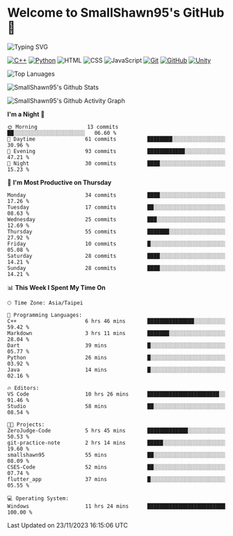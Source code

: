 # Welcome to SmallShawn95's GitHub 👋

![Typing SVG](https://readme-typing-svg.demolab.com/?lines=print("Hello,+world");cout+>>+"Hello,+world!"&center=true&size=22)

<!--
![GitHub User's Stars](https://img.shields.io/github/stars/smallshawn95?color=orange&label=Stars&labelColor=yellow)
![GitHub Followers](https://img.shields.io/github/followers/smallshawn95?color=orange&label=Followers&labelColor=FFDBAC)
-->

<!-- https://shields.io/, https://simpleicons.org/ -->
[![C++](https://img.shields.io/badge/-C++-00599C?style=flat-square&logo=cplusplus)](https://cplusplus.com/)
[![Python](https://img.shields.io/badge/-Python-3776AB?style=flat-square&logo=python&logoColor=ffffff)](https://www.python.org/)
![HTML](https://img.shields.io/badge/-HTML-E34F26?style=flat-square&logo=html5&logoColor=ffffff)
![CSS](https://img.shields.io/badge/-CSS-1572B6?style=flat-square&logo=css3)
![JavaScript](https://img.shields.io/badge/-JavaScript-F7DF1E?style=flat-square&logo=javascript&logoColor=ffffff)
[![Git](https://img.shields.io/badge/-Git-f05032?style=flat-square&logo=git&logoColor=ffffff)](https://git-scm.com/)
[![GitHub](https://img.shields.io/badge/-GitHub-181717?style=flat-square&logo=github)](https://github.com/)
[![Unity](https://img.shields.io/badge/-Unity-000000?style=flat-square&logo=unity)](https://unity.com/)

![Top Lanuages](https://github-readme-stats.vercel.app/api/top-langs/?username=smallshawn95&theme=holi&layout=donut)

![SmallShawn95's Github Stats](https://github-readme-stats.vercel.app/api?username=smallshawn95&theme=holi&show_icons=true)

![SmallShawn95's Github Activity Graph](https://github-readme-activity-graph.vercel.app/graph?username=smallshawn95&theme=tokyo-night)

<!-- ![SmallShawn95's WakaTime Stats](https://github-readme-stats.vercel.app/api/wakatime?username=smallshawn95) -->
<!-- ![Repositorie Card](https://github-readme-stats.vercel.app/api/pin/?username=smallshawn95&repo=Python-Discord-Bot-Course&theme=holi) -->
<!-- ![Repositorie Card](https://github-readme-stats.vercel.app/api/pin/?username=smallshawn95&repo=ZeroJudge-Code&theme=holi) -->

<!--START_SECTION:waka-->
**I'm a Night 🦉** 

```text
🌞 Morning                13 commits          ██░░░░░░░░░░░░░░░░░░░░░░░   06.60 % 
🌆 Daytime                61 commits          ████████░░░░░░░░░░░░░░░░░   30.96 % 
🌃 Evening                93 commits          ████████████░░░░░░░░░░░░░   47.21 % 
🌙 Night                  30 commits          ████░░░░░░░░░░░░░░░░░░░░░   15.23 % 
```
📅 **I'm Most Productive on Thursday** 

```text
Monday                   34 commits          ████░░░░░░░░░░░░░░░░░░░░░   17.26 % 
Tuesday                  17 commits          ██░░░░░░░░░░░░░░░░░░░░░░░   08.63 % 
Wednesday                25 commits          ███░░░░░░░░░░░░░░░░░░░░░░   12.69 % 
Thursday                 55 commits          ███████░░░░░░░░░░░░░░░░░░   27.92 % 
Friday                   10 commits          █░░░░░░░░░░░░░░░░░░░░░░░░   05.08 % 
Saturday                 28 commits          ████░░░░░░░░░░░░░░░░░░░░░   14.21 % 
Sunday                   28 commits          ████░░░░░░░░░░░░░░░░░░░░░   14.21 % 
```


📊 **This Week I Spent My Time On** 

```text
🕑︎ Time Zone: Asia/Taipei

💬 Programming Languages: 
C++                      6 hrs 46 mins       ███████████████░░░░░░░░░░   59.42 % 
Markdown                 3 hrs 11 mins       ███████░░░░░░░░░░░░░░░░░░   28.04 % 
Dart                     39 mins             █░░░░░░░░░░░░░░░░░░░░░░░░   05.77 % 
Python                   26 mins             █░░░░░░░░░░░░░░░░░░░░░░░░   03.92 % 
Java                     14 mins             █░░░░░░░░░░░░░░░░░░░░░░░░   02.16 % 

🔥 Editors: 
VS Code                  10 hrs 26 mins      ███████████████████████░░   91.46 % 
Studio                   58 mins             ██░░░░░░░░░░░░░░░░░░░░░░░   08.54 % 

🐱‍💻 Projects: 
ZeroJudge-Code           5 hrs 45 mins       █████████████░░░░░░░░░░░░   50.53 % 
git-practice-note        2 hrs 14 mins       █████░░░░░░░░░░░░░░░░░░░░   19.60 % 
smallshawn95             55 mins             ██░░░░░░░░░░░░░░░░░░░░░░░   08.09 % 
CSES-Code                52 mins             ██░░░░░░░░░░░░░░░░░░░░░░░   07.74 % 
flutter_app              37 mins             █░░░░░░░░░░░░░░░░░░░░░░░░   05.55 % 

💻 Operating System: 
Windows                  11 hrs 24 mins      █████████████████████████   100.00 % 
```


 Last Updated on 23/11/2023 16:15:06 UTC
<!--END_SECTION:waka-->

<!--
**smallshawn95/smallshawn95** is a ✨ _special_ ✨ repository because its `README.md` (this file) appears on your GitHub profile.

- 🔭 I’m currently working on ...
- 🌱 I’m currently learning ...
- 👯 I’m looking to collaborate on ...
- 🤔 I’m looking for help with ...
- 💬 Ask me about ...
- 📫 How to reach me: ...
- 😄 Pronouns: ...
- ⚡ Fun fact: ...
-->
